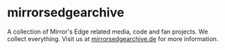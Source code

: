 # mirrorsedgearchive
A collection of Mirror's Edge related media, code and fan projects.
We collect everything. Visit us at [mirrorsedgearchive.de](https://mirrorsedgearchive.de) for more information.
